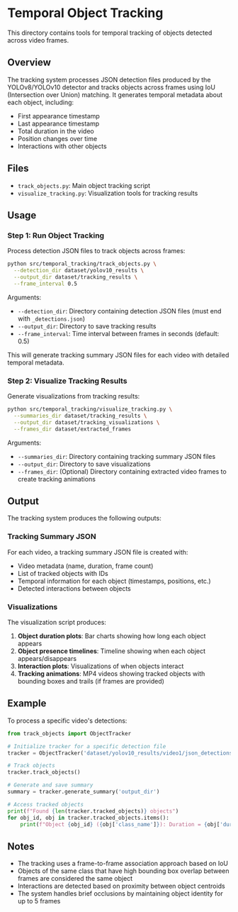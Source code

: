 # Temporal Object Tracking

This directory contains tools for temporal tracking of objects detected across video frames.

## Overview

The tracking system processes JSON detection files produced by the YOLOv8/YOLOv10 detector and tracks objects across frames using IoU (Intersection over Union) matching. It generates temporal metadata about each object, including:

- First appearance timestamp
- Last appearance timestamp
- Total duration in the video
- Position changes over time
- Interactions with other objects

## Files

- `track_objects.py`: Main object tracking script
- `visualize_tracking.py`: Visualization tools for tracking results

## Usage

### Step 1: Run Object Tracking

Process detection JSON files to track objects across frames:

```bash
python src/temporal_tracking/track_objects.py \
  --detection_dir dataset/yolov10_results \
  --output_dir dataset/tracking_results \
  --frame_interval 0.5
```

Arguments:

- `--detection_dir`: Directory containing detection JSON files (must end with `_detections.json`)
- `--output_dir`: Directory to save tracking results
- `--frame_interval`: Time interval between frames in seconds (default: 0.5)

This will generate tracking summary JSON files for each video with detailed temporal metadata.

### Step 2: Visualize Tracking Results

Generate visualizations from tracking results:

```bash
python src/temporal_tracking/visualize_tracking.py \
  --summaries_dir dataset/tracking_results \
  --output_dir dataset/tracking_visualizations \
  --frames_dir dataset/extracted_frames
```

Arguments:

- `--summaries_dir`: Directory containing tracking summary JSON files
- `--output_dir`: Directory to save visualizations
- `--frames_dir`: (Optional) Directory containing extracted video frames to create tracking animations

## Output

The tracking system produces the following outputs:

### Tracking Summary JSON

For each video, a tracking summary JSON file is created with:

- Video metadata (name, duration, frame count)
- List of tracked objects with IDs
- Temporal information for each object (timestamps, positions, etc.)
- Detected interactions between objects

### Visualizations

The visualization script produces:

1. **Object duration plots**: Bar charts showing how long each object appears
2. **Object presence timelines**: Timeline showing when each object appears/disappears
3. **Interaction plots**: Visualizations of when objects interact
4. **Tracking animations**: MP4 videos showing tracked objects with bounding boxes and trails (if frames are provided)

## Example

To process a specific video's detections:

```python
from track_objects import ObjectTracker

# Initialize tracker for a specific detection file
tracker = ObjectTracker('dataset/yolov10_results/video1/json_detections/video1_detections.json')

# Track objects
tracker.track_objects()

# Generate and save summary
summary = tracker.generate_summary('output_dir')

# Access tracked objects
print(f"Found {len(tracker.tracked_objects)} objects")
for obj_id, obj in tracker.tracked_objects.items():
    print(f"Object {obj_id} ({obj['class_name']}): Duration = {obj['duration']}s")
```

## Notes

- The tracking uses a frame-to-frame association approach based on IoU
- Objects of the same class that have high bounding box overlap between frames are considered the same object
- Interactions are detected based on proximity between object centroids
- The system handles brief occlusions by maintaining object identity for up to 5 frames
